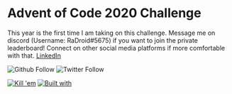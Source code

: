 # Advent of Code 2020 Challenge
This year is the first time I am taking on this challenge. Message me on discord (Username: RaDroid#5675) if you want to join the private leaderboard!
Connect on other social media platforms if more comfortable with that. [LinkedIn](https://www.linkedin.com/in/raj-dholakia/)

![Github Follow](https://img.shields.io/github/followers/radroid?label=Follow&style=social) 
![Twitter Follow](https://img.shields.io/twitter/follow/Ra_Droid?label=Follow&style=social)

[![Kill 'em](https://forthebadge.com/images/badges/oooo-kill-em.svg)](https://forthebadge.com) 
[![Built with](https://forthebadge.com/images/badges/built-with-love.svg)](https://forthebadge.com)
